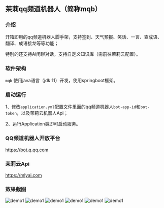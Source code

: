 ## 茉莉qq频道机器人（简称mqb）

### 介绍
开箱即用的qq频道机器人脚手架，支持签到、天气预报、笑话、一言、查成语、翻译、成语接龙等等功能；

特别的还支持Ai闲聊对话，支持自定义知识库（需前往茉莉云配置）。

### 软件架构
`mqb` 使用java语言（jdk 11）开发，使用springboot框架。

### 启动运行
1、修改`application.yml`配置文件里面的qq频道机器人`bot-app-id`和`bot-token`，以及茉莉云机器人Api；

2、运行Application类即可启动服务。

### QQ频道机器人开放平台
https://bot.q.qq.com

### 茉莉云Api
https://mlyai.com

### 效果截图
![demo1](image/1.jpg)
![demo1](image/2.jpg)
![demo1](image/5.jpg)
![demo1](image/6.jpg)
![demo1](image/8.jpg)
![demo1](image/9.jpg)